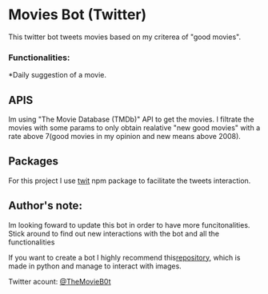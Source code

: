 # Movies Bot (Twitter)
This twitter bot tweets movies based on my criterea of "good movies".

### Functionalities:
*Daily suggestion of a movie.

## APIS
Im using "The Movie Database (TMDb)" API to get the movies. I filtrate the movies with some params to only obtain realative "new good movies" with a rate above 7(good movies in my opinion and new means above 2008).

## Packages
For this project I use [twit](https://github.com/ttezel/twit) npm package to facilitate the tweets interaction.

## Author's note:
Im looking foward to update this bot in order to have more funcitonalities. Stick around to find out new interactions with the bot and all the functionalities

If you want to create a bot I highly recommend this[repository](https://github.com/diegotf30/meme-bot), which is made in python and manage to interact with images.

Twitter acount: [@TheMovieB0t](https://twitter.com/TheMovieB0t)
